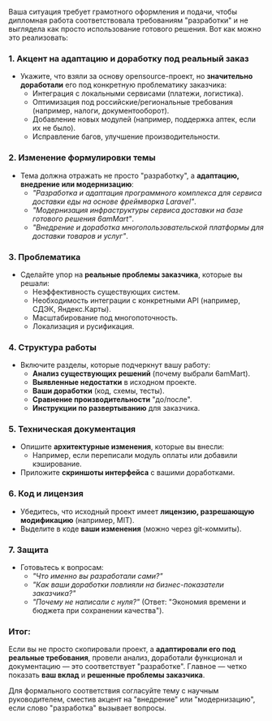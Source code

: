 Ваша ситуация требует грамотного оформления и подачи, чтобы дипломная работа соответствовала требованиям "разработки" и не выглядела как просто использование готового решения. Вот как можно это реализовать:

### 1. **Акцент на адаптацию и доработку под реальный заказ**
   - Укажите, что взяли за основу opensource-проект, но **значительно доработали** его под конкретную проблематику заказчика:
     - Интеграция с локальными сервисами (платежи, логистика).
     - Оптимизация под российские/региональные требования (например, налоги, документооборот).
     - Добавление новых модулей (например, поддержка аптек, если их не было).
     - Исправление багов, улучшение производительности.

### 2. **Изменение формулировки темы**
   - Тема должна отражать не просто "разработку", а **адаптацию, внедрение или модернизацию**:
     - *"Разработка и адаптация программного комплекса для сервиса доставки еды на основе фреймворка Laravel"*.
     - *"Модернизация инфраструктуры сервиса доставки на базе готового решения 6amMart"*.
     - *"Внедрение и доработка многопользовательской платформы для доставки товаров и услуг"*.

### 3. **Проблематика**
   - Сделайте упор на **реальные проблемы заказчика**, которые вы решали:
     - Неэффективность существующих систем.
     - Необходимость интеграции с конкретными API (например, СДЭК, Яндекс.Карты).
     - Масштабирование под многопоточность.
     - Локализация и русификация.

### 4. **Структура работы**
   - Включите разделы, которые подчеркнут вашу работу:
     - **Анализ существующих решений** (почему выбрали 6amMart).
     - **Выявленные недостатки** в исходном проекте.
     - **Ваши доработки** (код, схемы, тесты).
     - **Сравнение производительности** "до/после".
     - **Инструкции по развертыванию** для заказчика.

### 5. **Техническая документация**
   - Опишите **архитектурные изменения**, которые вы внесли:
     - Например, если переписали модуль оплаты или добавили кэширование.
   - Приложите **скриншоты интерфейса** с вашими доработками.

### 6. **Код и лицензия**
   - Убедитесь, что исходный проект имеет **лицензию, разрешающую модификацию** (например, MIT).
   - Выделите в коде **ваши изменения** (можно через git-коммиты).

### 7. **Защита**
   - Готовьтесь к вопросам:  
     - *"Что именно вы разработали сами?"*  
     - *"Как ваши доработки повлияли на бизнес-показатели заказчика?"*  
     - *"Почему не написали с нуля?"* (Ответ: "Экономия времени и бюджета при сохранении качества").

### Итог:
Если вы не просто скопировали проект, а **адаптировали его под реальные требования**, провели анализ, доработали функционал и документацию — это соответствует "разработке". Главное — четко показать **ваш вклад** и **решенные проблемы заказчика**. 

Для формального соответствия согласуйте тему с научным руководителем, сместив акцент на "внедрение" или "модернизацию", если слово "разработка" вызывает вопросы.
